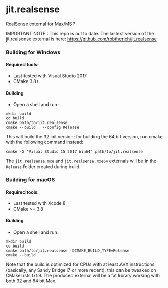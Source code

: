# jit.realsense
RealSense external for Max/MSP

IMPORTANT NOTE : This repo is out to date.
The lastest version of the jit.realsense external is here: 
https://github.com/robtherich/jit.realsense

### Building for Windows

#### Required tools: 

* Last tested with Visual Studio 2017
* CMake 3.8+

#### Building

* Open a shell and run : 

```
mkdir build
cd build
cmake path/to/jit.realsense
cmake --build . --config Release
```

This will build the 32-bit version; for building the 64 bit version, run cmake with the following command instead: 

```
cmake -G "Visual Studio 15 2017 Win64" path/to/jit.realsense
```

The `jit.realsense.mxe` and `jit.realsense.mxe64` externals will be in the `Release` folder created during build.

### Building for macOS

#### Required tools:

* Last tested with Xcode 8
* CMake >= 3.8

#### Building

* Open a shell and run : 

```
mkdir build
cd build
cmake path/to/jit.realsense -DCMAKE_BUILD_TYPE=Release
cmake --build .
```

Note that the build is optimized for CPUs with at least AVX instructions (basically, any Sandy Bridge i7 or more recent); 
this can be tweaked on CMakeLists.txt:9. The produced external will be a fat library working with both 32 and 64 bit Max.

